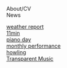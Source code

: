About/CV<br>
News<br>

[weather report](post/weatherreport.md)<br>
[11min](post/11min.md)<br>
[piano day](post/pianoday.md)<br>
[monthly performance](post/mf.md)<br>
[howling](post/howling.md)<br>
[Transparent Music](post/tm.md)<br>


